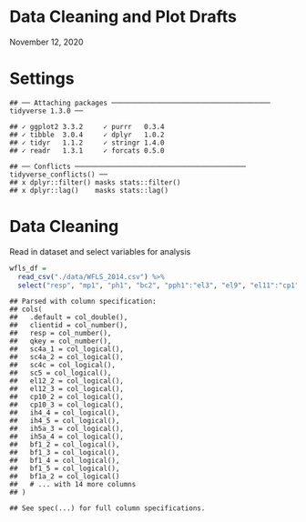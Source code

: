 Data Cleaning and Plot Drafts
================
November 12, 2020

# Settings

    ## ── Attaching packages ─────────────────────────────────────── tidyverse 1.3.0 ──

    ## ✓ ggplot2 3.3.2     ✓ purrr   0.3.4
    ## ✓ tibble  3.0.4     ✓ dplyr   1.0.2
    ## ✓ tidyr   1.1.2     ✓ stringr 1.4.0
    ## ✓ readr   1.3.1     ✓ forcats 0.5.0

    ## ── Conflicts ────────────────────────────────────────── tidyverse_conflicts() ──
    ## x dplyr::filter() masks stats::filter()
    ## x dplyr::lag()    masks stats::lag()

# Data Cleaning

Read in dataset and select variables for analysis

``` r
wfls_df = 
  read_csv("./data/WFLS_2014.csv") %>% 
  select("resp", "mp1", "ph1", "bc2", "pph1":"el3", "el9", "el11":"cp1", "mh1", "mh4", "cc1", "fixd2":"d7", "st2":"es4", "SAMP_WEIGHT", "POP_WEIGHT", "stratum")
```

    ## Parsed with column specification:
    ## cols(
    ##   .default = col_double(),
    ##   clientid = col_number(),
    ##   resp = col_number(),
    ##   qkey = col_number(),
    ##   sc4a_1 = col_logical(),
    ##   sc4a_2 = col_logical(),
    ##   sc4c = col_logical(),
    ##   sc5 = col_logical(),
    ##   el12_2 = col_logical(),
    ##   el12_3 = col_logical(),
    ##   cp10_2 = col_logical(),
    ##   cp10_3 = col_logical(),
    ##   ih4_4 = col_logical(),
    ##   ih4_5 = col_logical(),
    ##   ih5a_3 = col_logical(),
    ##   ih5a_4 = col_logical(),
    ##   bf1_2 = col_logical(),
    ##   bf1_3 = col_logical(),
    ##   bf1_4 = col_logical(),
    ##   bf1_5 = col_logical(),
    ##   bf1a_2 = col_logical()
    ##   # ... with 14 more columns
    ## )

    ## See spec(...) for full column specifications.
